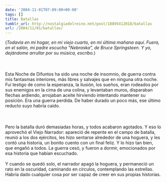 ```yaml
---
date: '2004-11-01T07:09:00+00:00'
tags: []
title: Batallas
tumblr_url: http://nostalgiadelreino.net/post/18895412018/batallas
url: /2004/11/01/batallas/
---
```


<p>(<em>Todavía en mi hogar, en mi viejo cuarto, en mi última mañana aquí. Fuera, en el salón, mi padre escucha &ldquo;Nebraska&rdquo;, de Bruce Springsteen. Y yo, dejándome arrullar por su música, escribo.</em>)<br/><br/><br/><br/>Esta Noche de Difuntos ha sido una noche de insomnio, de guerra contra mis fantasmas interiores, más libres y salvajes que en ninguna otra noche. Fui testigo de como la esperanza, la ilusión, los sueños, eran rodeados por sus enemigos en la cima de una colina, y levantaban muros, disparaban flechas ardiendo, arrojaban aceite hirviendo intentando mantener su posición. Era una guerra perdida. De haber durado un poco más, ese último reducto suyo habría caído.<br/><br/><br/><br/>Pero la batalla duró demasiadas horas, y todos acabaron agotados. Y eso lo aprovechó el Viejo Narrador: apareció de repente en el campo de batalla, reunió a los dos ejércitos, les hizo sentarse alrededor de una hoguera, y les contó una historia, un bonito cuento con un final feliz. Y lo hizo tan bien, que engañó a todos. La guerra cesó, y fueron a dormir, emocionados por esa historia que habían escuchado.<br/><br/>Y cuando se quedó solo, el narrador apagó la hoguera, y permaneció un rato en la oscuridad, caminando en círculos, contemplando las estrellas. Habría dado cualquier cosa por ser capaz de creer en sus propias historias.<br/><br/></p><div class="blogger-post-footer"><img width="1" height="1" src="https://blogger.googleusercontent.com/tracker/1180118427259117074-2873812570450605850?l=nostalgiadelreino.blogspot.com" alt=""/></div>